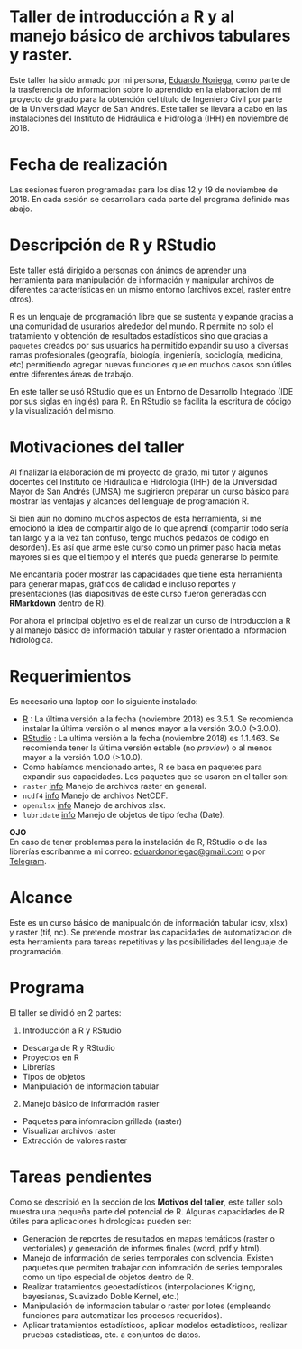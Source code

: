 # Taller de introducción a R y al manejo básico de archivos tabulares y raster.

Este taller ha sido armado por mi persona, [Eduardo Noriega](https://twitter.com/norteaga), como parte de la trasferencia de información sobre lo aprendido en la elaboración de mi proyecto de grado para la obtención del título de Ingeniero Civil por parte de la Universidad Mayor de San Andrés.
Este taller se llevara a cabo en las instalaciones del Instituto de Hidráulica e Hidrología (IHH) en noviembre de 2018.

# Fecha de realización
Las sesiones fueron programadas para los dias 12 y 19 de noviembre de 2018. En cada sesión se desarrollara cada parte del programa definido mas abajo.

# Descripción de R y RStudio
Este taller está dirigido a personas con ánimos de aprender una herramienta para manipulación de información y manipular archivos de diferentes características en un mismo entorno (archivos excel, raster entre otros).

R es un lenguaje de programación libre que se sustenta y expande gracias a una comunidad de usurarios alrededor del mundo. R permite no solo el tratamiento y obtención de resultados estadísticos sino que gracias a `paquetes` creados por sus usuarios ha permitido expandir su uso a diversas ramas profesionales (geografía, biología, ingeniería, sociología, medicina, etc) permitiendo agregar nuevas funciones que en muchos casos son útiles entre diferentes áreas de trabajo.

En este taller se usó RStudio que es un Entorno de Desarrollo Integrado (IDE por sus siglas en inglés) para R. En RStudio se facilita la escritura de código y la visualización del mismo.

# Motivaciones del taller
Al finalizar la elaboración de mi proyecto de grado, mi tutor y algunos docentes del Instituto de Hidráulica e Hidrología (IHH) de la Universidad Mayor de San Andrés (UMSA) me sugirieron preparar un curso básico para mostrar las ventajas y alcances del lenguaje de programación R.  

Si bien aún no domino muchos aspectos de esta herramienta, si me emocionó la idea de compartir algo de lo que aprendí (compartir todo sería tan largo y a la vez tan confuso, tengo muchos pedazos de código en desorden). Es así que arme este curso como un primer paso hacia metas mayores si es que el tiempo y el interés que pueda generarse lo permite.  

Me encantaría poder mostrar las capacidades que tiene esta herramienta para generar mapas, gráficos de calidad e incluso reportes y presentaciones (las diapositivas de este curso fueron generadas con **RMarkdown** dentro de R).  

Por ahora el principal objetivo es el de realizar un curso de introducción a R y al manejo básico de información tabular y raster orientado a informacion hidrológica.

# Requerimientos
Es necesario una laptop con lo siguiente instalado:
- [R](https://cloud.r-project.org/) : La última versión a la fecha (noviembre 2018) es 3.5.1. Se recomienda instalar la última versión o al menos mayor a la versión 3.0.0 (>3.0.0).
- [RStudio](https://www.rstudio.com/products/rstudio/download/#download) : La ultima versión a la fecha (noviembre 2018) es 1.1.463. Se recomienda tener la última versión estable (no *preview*) o al menos mayor a la versión 1.0.0 (>1.0.0).
- Como habíamos mencionado antes, R se basa en paquetes para expandir sus capacidades. Los paquetes que se usaron en el taller son:
- `raster` [info](https://cran.r-project.org/package=raster) Manejo de archivos raster en general.
- `ncdf4` [info](https://cran.r-project.org/package=ncdf4) Manejo de archivos NetCDF.
- `openxlsx` [info](https://cran.r-project.org/package=openxlsx) Manejo de archivos xlsx.
- `lubridate` [info](https://cran.r-project.org/package=lubridate) Manejo de objetos de tipo fecha (Date).

**OJO**  
En caso de tener problemas para la instalación de R, RStudio o de las librerías escríbanme a mi correo: <eduardonoriegac@gmail.com> o por [Telegram](https://t.me/norteaga).


# Alcance
Este es un curso básico de manipualción de información tabular (csv, xlsx) y raster (tif, nc). Se pretende mostrar las capacidades de automatizacion de esta herramienta para tareas repetitivas y las posibilidades del lenguaje de programación.

# Programa
El taller se dividió en 2 partes:
1. Introducción a R y RStudio
- Descarga de R y RStudio
- Proyectos en R
- Librerías
- Tipos de objetos
- Manipulación de información tabular
2. Manejo básico de información raster
- Paquetes para infomracion grillada (raster)
- Visualizar archivos raster
- Extracción de valores raster

# Tareas pendientes
Como se describió en la sección de los **Motivos del taller**, este taller solo muestra una pequeña parte del potencial de R. Algunas capacidades de R útiles para aplicaciones hidrologicas pueden ser:
- Generación de reportes de resultados en mapas temáticos (raster o vectoriales) y generación de informes finales (word, pdf y html).
 - Manejo de información de series temporales con solvencia. Existen paquetes que permiten trabajar con infomración de series temporales como un tipo especial de objetos dentro de R.
- Realizar tratamientos geoestadísticos (interpolaciones Kriging, bayesianas, Suavizado Doble Kernel, etc.) 
- Manipulación de información tabular o raster por lotes (empleando funciones para automatizar los procesos requeridos).
- Aplicar tratamientos estadísticos, aplicar modelos estadísticos, realizar pruebas estadísticas, etc. a conjuntos de datos.


